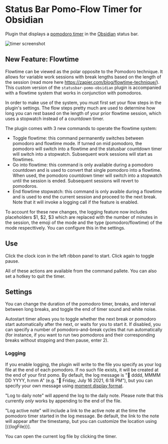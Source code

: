 # Status Bar Pomo-Flow Timer for Obsidian

Plugin that displays a [pomodoro timer](https://en.wikipedia.org/wiki/Pomodoro_Technique) in the [Obsidian](https://obsidian.md/) status bar. 

![timer screenshot](timer_screenshot.png)

## New Feature: Flowtime

Flowtime can be viewed as the polar opposite to the Pomodoro technique. It allows for variable work sessions with break lengths based on the length of the session (read more here https://zapier.com/blog/flowtime-technique/). This custom version of the `statusbar-pomo-obsidian` plugin is accompanied with a flowtime system that works in conjunction with pomodoros.

In order to make use of the system, you must first set your flow steps in the plugin's settings. The flow steps pretty much are used to determine how long you can rest based on the length of your prior flowtime session, which uses a stopwatch instead of a countdown timer.

The plugin comes with 3 new commands to operate the flowtime system:
- Toggle flowtime: this command permanently switches between pomodoro and flowtime mode. If turned on mid pomodoro, the pomodoro will switch into a flowtime and the statusbar countdown timer will switch into a stopwatch. Subsequent work sessions will start as flowtimes.
- Go into flowtime: this command is only available during a pomodoro countdown and is used to convert that single pomodoro into a flowtime. When used, the pomodoro countdown timer will switch into a stopwatch until the session is ended. Subsequent sessions will revert to pomodoros.
- End flowtime stopwatch: this command is only avaible during a flowtime and is used to end the current session and proceed to the next break. Note that it will invoke a logging call if the feature is enabled.

To account for these new changes, the logging feature now includes placeholders $1, $2, $3 which are replaced with the number of minutes in the session, the emoji of the mode and the type (pomodoro/flowtime) of the mode respecttively. You can configure this in the settings.

## Use
Click the clock icon in the left ribbon panel to start. Click again to toggle pause.

All of these actions are available from the command pallete. You can also set a hotkey to quit the timer.

## Settings

You can change the duration of the pomodoro timer, breaks, and interval between long breaks, and toggle the end of timer sound and white noise.

Autostart timer allows you to toggle whether the next break or pomodoro start automatically after the next, or waits for you to start it. If disabled, you can specify a number of pomodoro-and-break cycles that run automatically (for instance, if you want to run two pomodoros and their corresponding breaks without stopping and then pause, enter 2).

### Logging

If you enable logging, the plugin will write to the file you specify as your log file at the end of each pomodoro. If no such file exists, it will be created at the end of your first pomo. By default, the log message is "🍅 dddd, MMMM DD YYYY, h:mm A" (e.g. "🍅 Friday, July 16 2021, 6:18 PM"), but you can specify your own message using [moment display format](https://momentjs.com/docs/#/displaying/format/).

"Log to daily note" will append the log to the daily note. Please note that this currently *only* works by appending to the end of the file.

"Log active note" will include a link to the active note at the time the pomodoro timer started in the log message. Be default, the link to the note will appear after the timestamp, but you can customize the location using [{{logFile}}].

You can open the current log file by clicking the timer.